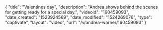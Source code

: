 {
    "title": "Valentines day",
    "description": "Andrea shows behind the scenes for getting ready for a special day.",
    "videoid": "160459093",
    "date_created": "1523924569",
    "date_modified": "1524269076",
    "type": "captivate",
    "layout": "video",
    "url": "\/v\/andrea-warner\/160459093"
}